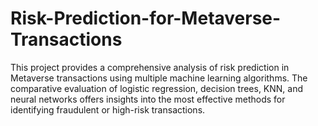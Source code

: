 # Risk-Prediction-for-Metaverse-Transactions
This project provides a comprehensive analysis of risk prediction in Metaverse transactions using multiple machine learning algorithms. The comparative evaluation of logistic regression, decision trees, KNN, and neural networks offers insights into the most effective methods for identifying fraudulent or high-risk transactions.
